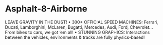 # Asphalt-8-Airborne
LEAVE GRAVITY IN THE DUST! • 300+ OFFICIAL SPEED MACHINES: Ferrari, Ducati, Lamborghini, McLaren, Bugatti, Mercedes, Audi, Ford, Chevrolet… From bikes to cars, we got ‘em all! • STUNNING GRAPHICS: Interactions between the vehicles, environments &amp; tracks are fully physics-based!
